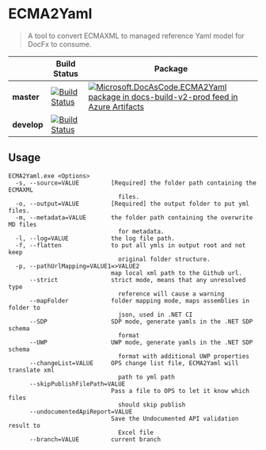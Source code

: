 # ECMA2Yaml
> A tool to convert ECMAXML to managed reference Yaml model for DocFx to consume.


|            | Build Status  |  Package   |
| ---------- | ------------- | ---------- |
| **master** |[![Build Status](https://dev.azure.com/ceapex/Engineering/_apis/build/status/docascode.ECMA2Yaml?branchName=master)](https://dev.azure.com/ceapex/Engineering/_build?definitionId=1954) |[![Microsoft.DocAsCode.ECMA2Yaml package in docs-build-v2-prod feed in Azure Artifacts](https://docfx.feeds.visualstudio.com/2600ccab-749a-4eeb-8147-15225a64c13f/_apis/public/Packaging/Feeds/becb03e3-6c68-44ab-88e0-b6deb8f55729/Packages/ecb7a791-5e1d-44a3-af3d-1672253b90db/Badge)](https://docfx.visualstudio.com/docfx/_packaging?_a=package&feed=becb03e3-6c68-44ab-88e0-b6deb8f55729&package=ecb7a791-5e1d-44a3-af3d-1672253b90db&preferRelease=true) |
| **develop** |[![Build Status](https://dev.azure.com/ceapex/Engineering/_apis/build/status/docascode.ECMA2Yaml?branchName=develop)](https://dev.azure.com/ceapex/Engineering/_build?definitionId=1954) |

## Usage
```
ECMA2Yaml.exe <Options>
  -s, --source=VALUE         [Required] the folder path containing the ECMAXML
                               files.
  -o, --output=VALUE         [Required] the output folder to put yml files.
  -m, --metadata=VALUE       the folder path containing the overwrite MD files
                               for metadata.
  -l, --log=VALUE            the log file path.
  -f, --flatten              to put all ymls in output root and not keep
                               original folder structure.
  -p, --pathUrlMapping=VALUE1=>VALUE2
                             map local xml path to the Github url.
      --strict               strict mode, means that any unresolved type
                               reference will cause a warning
      --mapFolder            folder mapping mode, maps assemblies in folder to
                               json, used in .NET CI
      --SDP                  SDP mode, generate yamls in the .NET SDP schema
                               format
      --UWP                  UWP mode, generate yamls in the .NET SDP schema
                               format with additional UWP properties
      --changeList=VALUE     OPS change list file, ECMA2Yaml will translate xml
                               path to yml path
      --skipPublishFilePath=VALUE
                             Pass a file to OPS to let it know which files
                               should skip publish
      --undocumentedApiReport=VALUE
                             Save the Undocumented API validation result to
                               Excel file
      --branch=VALUE         current branch
```